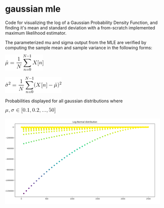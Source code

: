 # gaussian mle

Code for visualizing the log of a Gaussian Probability Density Function, and finding it's mean and standard deviation with a from-scratch implemented maximum likelihood estimator. 

The parameterized mu and sigma output from the MLE are verified by computing the sample mean and sample variance in the following forms:

![Alt text](https://github.com/arikanev/gaussian_mle/blob/master/SampleMean.gif)
<br></br>
![Alt text](https://github.com/arikanev/gaussian_mle/blob/master/SampleVariance.gif)


Probabilities displayed for all gaussian distributions where

![Alt text](https://github.com/arikanev/gaussian_mle/blob/master/Range.gif)

![Alt text](https://github.com/arikanev/gaussian_mle/blob/master/Log-Norm_sample.png)
